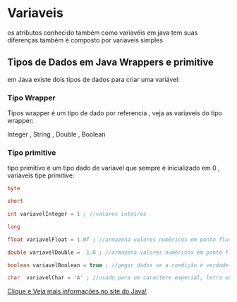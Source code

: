 # Variaveis
os atributos conhecido também como variavéis em java tem suas diferenças também é composto por variaveis simples 

## Tipos de Dados em Java  Wrappers e primitive
em Java existe dois tipos de dados para criar uma variável:

### Tipo Wrapper 
Tipos wrapper é um tipo de dado por referencia , veja as variaveis do tipo wrapper:

Integer , String , Double , Boolean


### Tipo primitive 

tipo primitivo é um tipo dado de variavel que sempre é inicializado em 0 , variaveis tipe primitive:

~~~java
byte 
~~~
~~~java
short
~~~
~~~java
int variavelInteger = 1 ; //valores inteiros
~~~
~~~java
long 
~~~
~~~java
float variavelFloat = 1.0f ; //armazena valores numéricos em ponto flutuante de precisão simples
~~~
~~~java
double variavelDouble =  1.0 ; //armazena valores numéricos em ponto flutuante de precisão dupla 
~~~
~~~java
boolean variavelBoolean = true ; //pegar dados se a condição é verdadeiro ou falso. (true or false)
~~~
~~~java
char  variavelChar = 'A' ; //usado para um caractere especial, letra ou numero
~~~

<a href="https://docs.oracle.com/javase/tutorial/java/nutsandbolts/datatypes.html"> Clique e Veja mais informações no site do Java!</a>

